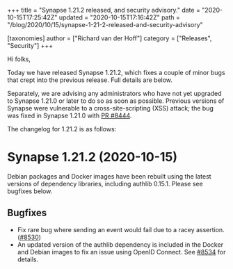 +++
title = "Synapse 1.21.2 released, and security advisory."
date = "2020-10-15T17:25:42Z"
updated = "2020-10-15T17:16:42Z"
path = "/blog/2020/10/15/synapse-1-21-2-released-and-security-advisory"

[taxonomies]
author = ["Richard van der Hoff"]
category = ["Releases", "Security"]
+++

Hi folks,

Today we have released Synapse 1.21.2, which fixes a couple of minor bugs that crept into the previous release. Full details are below.

Separately, we are advising any administrators who have not yet upgraded to Synapse 1.21.0 or later to do so as soon as possible. Previous versions of Synapse were vulnerable to a cross-site-scripting (XSS) attack; the bug was fixed in Synapse 1.21.0 with [PR \#8444](https://github.com/matrix-org/synapse/pull/8444).

The changelog for 1.21.2 is as follows:

Synapse 1.21.2 (2020-10-15)
===========================

Debian packages and Docker images have been rebuilt using the latest versions of dependency libraries, including authlib 0.15.1. Please see bugfixes below.

Bugfixes
--------

- Fix rare bug where sending an event would fail due to a racey assertion. ([\#8530](https://github.com/matrix-org/synapse/issues/8530))
- An updated version of the authlib dependency is included in the Docker and Debian images to fix an issue using OpenID Connect. See [\#8534](https://github.com/matrix-org/synapse/issues/8534) for details.
